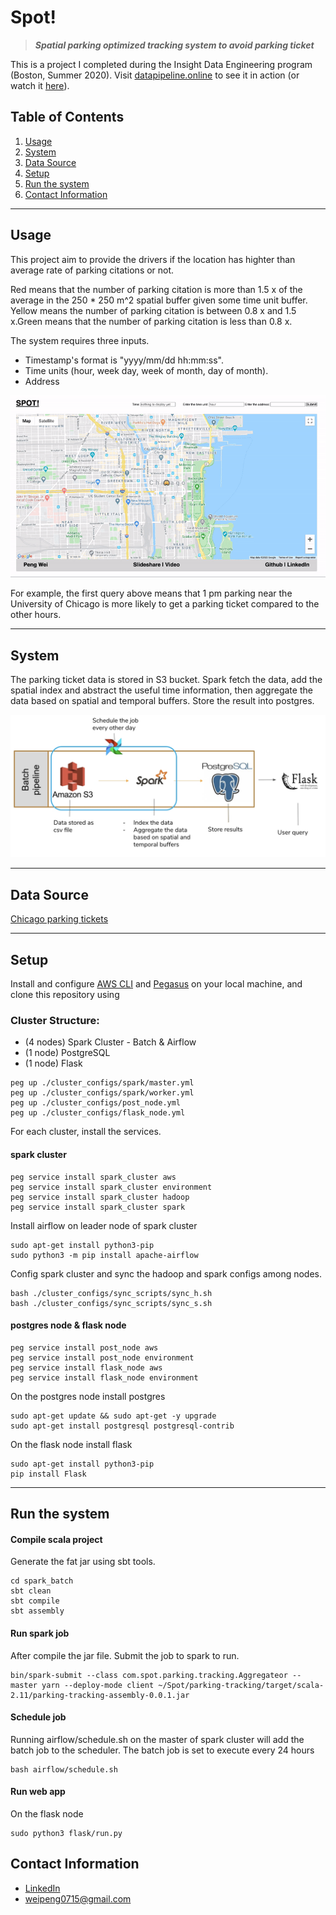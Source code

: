 # Spot!

> ***Spatial parking optimized tracking system to avoid parking ticket***


This is a project I completed during the Insight Data Engineering program (Boston, Summer 2020).
Visit [datapipeline.online](http://datapipeline.online) to see it in action (or watch it [here](https://www.youtube.com/watch?v=SEieUv3eGAM)).

## Table of Contents

1. [Usage](README.md#Usage)
1. [System](README.md#System)
1. [Data Source](README.md#Data-Source)
1. [Setup](README.md#setup)
1. [Run the system](README.md#run-the-system)
1. [Contact Information](README.md#contact-information)

***

## Usage

This project aim to provide the drivers if the location has highter than average rate of parking citations or not. 

Red means that the number of parking citation is more than 1.5 x of the average in the 250 * 250 m^2 spatial buffer given some time unit buffer. Yellow means the number of parking citation is between 0.8 x and 1.5 x.Green means that the number of parking citation is less than 0.8 x.

The system requires three inputs. 
- Timestamp's format is "yyyy/mm/dd hh:mm:ss". 
- Time units (hour, week day, week of month, day of month). 
- Address

![Demo_gif](./img/Spot_demo.gif)

For example, the first query above means that 1 pm parking near the University of Chicago is more likely to get a parking ticket compared to the other hours.

---
## System

The parking ticket data is stored in S3 bucket. Spark fetch the data, add the spatial index and abstract the useful time information, then aggregate the data based on spatial and temporal buffers. Store the result into postgres. 

![system_png](./img/system.png)

---

## Data Source

  [Chicago parking tickets](https://www.propublica.org/datastore/dataset/chicago-parking-ticket-data)

---
## Setup

Install and configure [AWS CLI](https://aws.amazon.com/cli/) and [Pegasus](https://github.com/InsightDataScience/pegasus) on your local machine, and clone this repository using


### Cluster Structure:

- (4 nodes) Spark Cluster - Batch & Airflow
- (1 node) PostgreSQL
- (1 node) Flask

```
peg up ./cluster_configs/spark/master.yml
peg up ./cluster_configs/spark/worker.yml
peg up ./cluster_configs/post_node.yml
peg up ./cluster_configs/flask_node.yml
```

For each cluster, install the services.

#### spark cluster
```
peg service install spark_cluster aws
peg service install spark_cluster environment
peg service install spark_cluster hadoop
peg service install spark_cluster spark
```

Install airflow on leader node of spark cluster

```
sudo apt-get install python3-pip
sudo python3 -m pip install apache-airflow
```


Config spark cluster and sync the hadoop and spark configs among nodes.
```
bash ./cluster_configs/sync_scripts/sync_h.sh
bash ./cluster_configs/sync_scripts/sync_s.sh
```

#### postgres node & flask node
```
peg service install post_node aws
peg service install post_node environment
peg service install flask_node aws
peg service install flask_node environment
```
On the postgres node install postgres
```
sudo apt-get update && sudo apt-get -y upgrade
sudo apt-get install postgresql postgresql-contrib​
```
On the flask node install flask
```
sudo apt-get install python3-pip
pip install Flask
```
---

## Run the system

#### Compile scala project
Generate the fat jar using sbt tools.
```
cd spark_batch
sbt clean
sbt compile
sbt assembly
```

#### Run spark job

After compile the jar file. Submit the job to spark to run. 
```
bin/spark-submit --class com.spot.parking.tracking.Aggregateor --master yarn --deploy-mode client ~/Spot/parking-tracking/target/scala-2.11/parking-tracking-assembly-0.0.1.jar
```

#### Schedule job

Running airflow/schedule.sh on the master of spark cluster will add the batch job to the scheduler. The batch job is set to execute every 24 hours
```
bash airflow/schedule.sh
```

#### Run web app
On the flask node
```
sudo python3 flask/run.py
```

## Contact Information

* [LinkedIn](https://www.linkedin.com/in/pengwei715)
* weipeng0715@gmail.com